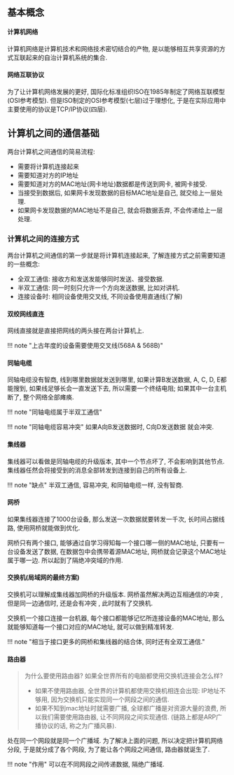 
## 基本概念

#### 计算机网络

  计算机网络是计算机技术和网络技术密切结合的产物, 是以能够相互共享资源的方式互联起来的自治计算机系统的集合. 

#### 网络互联协议

  为了让计算机网络发展的更好, 国际化标准组织ISO在1985年制定了网络互联模型(OSI参考模型). 但是ISO制定的OSI参考模型(七层)过于理想化, 于是在实际应用中主要使用的协议是TCP/IP协议(四层). 


## 计算机之间的通信基础

两台计算机之间通信的简易流程:

- 需要将计算机连接起来
- 需要知道对方的IP地址
- 需要知道对方的MAC地址(网卡地址)数据都是传送到网卡, 被网卡接受. 
- 当接受到数据后, 如果网卡发现数据的目标MAC地址是自己, 就交给上一层处理. 
- 如果网卡发现数据的MAC地址不是自己, 就会将数据丢弃, 不会传递给上一层处理. 

### 计算机之间的连接方式

两台计算机之间通信的第一步就是将计算机连接起来, 了解连接方式之前需要知道的一些概念:

- 全双工通信: 接收方和发送发能够同时发送、接受数据. 
- 半双工通信: 同一时刻只允许一个方向发送数据, 比如对讲机. 
- 连接设备时: 相同设备使用交叉线, 不同设备使用直通线(了解)

#### 双绞网线直连

网线直接就是直接把网线的两头接在两台计算机上. 

!!! note "上古年度的设备需要使用交叉线(568A & 568B)"


#### 同轴电缆


同轴电缆没有智商, 线到哪里数据就发送到哪里, 如果计算B发送数据, A, C, D, E都能搜到, 如果线足够长会一直发送下去, 所以需要一个终结电阻; 如果其中一台主机断了, 整个网络全部瘫痪. 

!!! note "同轴电缆属于半双工通信"

!!! note "同轴电缆容易冲突"
    如果A向B发送数据时, C向D发送数据 就会冲突.



#### 集线器

集线器可以看做是同轴电缆的升级版本, 其中一个节点坏了, 不会影响到其他节点. 集线器任然会将接受到的消息全部转发到连接到自己的所有设备上. 

!!! note "缺点"
    半双工通信, 容易冲突, 和同轴电缆一样, 没有智商.


#### 网桥

如果集线器连接了1000台设备, 那么发送一次数据就要转发一千次, 长时间占据线路, 使用网桥就能做到优化. 

网桥只有两个接口, 能够通过自学习得知每一个接口哪一侧的MAC地址, 只要有一台设备发送了数据, 在数据包中会携带着源MAC地址, 网桥就会记录这个MAC地址属于哪一边. 所以起到了隔绝冲突域的作用. 

#### 交换机(局域网的最终方案)

交换机可以理解成集线器加网桥的升级版本. 网桥虽然解决两边互相通信的冲突 , 但是同一边通信时, 还是会有冲突 , 此时就有了交换机. 

交换机一个接口连接一台机器, 每个接口都能够记忆所连接设备的MAC地址, 那么就能够知道每一个接口对应的MAC地址, 就可以做到精准转发. 

!!! note "相当于接口更多的网桥和集线器的结合体, 同时还有全双工通信."


#### 路由器


> 为什么要使用路由器? 
> 如果全世界所有的电脑都使用交换机连接会怎么样?
>
> - 如果不使用路由器, 全世界的计算机都使用交换机相连会出现: IP地址不够用, 因为交换机只能实现同一个网段之间的通信. 
> - 如果不知到mac地址时就需要广播, 全球都广播是对资源大量的浪费, 所以我们需要使用路由器, 让不同网段之间实现通信. (链路上都是ARP广播协议的话, 称之为广播风暴). 

处在同一个网段就是同一个广播域. 为了解决上面的问题, 所以决定把计算机网络分段, 于是就分成了各个网段, 为了能让各个网段之间通信, 路由器就诞生了. 

!!! note "作用"
    可以在不同网段之间传递数据, 隔绝广播域.
